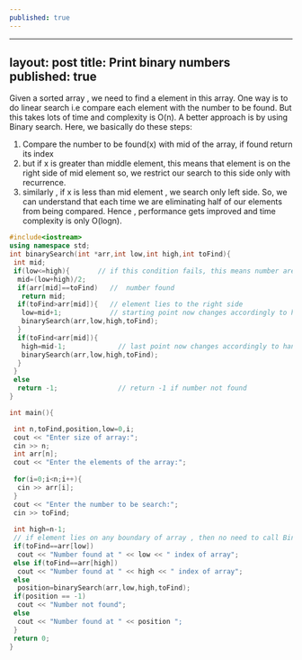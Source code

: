 ```yaml
---
published: true
---
```


---
layout: post
title: Print binary numbers
published: true
---

Given a sorted array , we need to find a element in this array. One way is to do linear search i.e 
compare each element with the number to be found. But this takes lots of time and complexity is O(n).
A better approach is by using Binary search. Here, we basically do these steps:
1. Compare the number to be found(x) with mid of the array, if found return its index
2. but if x is greater than middle element, this means that element is on the right side of mid element
   so, we restrict our search to this side only with recurrence.
3. similarly , if x is less than mid element , we search only left side.
So, we can understand that each time we are eliminating half of our elements from being compared. Hence , performance
gets improved and time complexity is only O(logn).

``` c++
#include<iostream>
using namespace std;
int binarySearch(int *arr,int low,int high,int toFind){
 int mid;
 if(low<=high){       // if this condition fails, this means number are looking is not present 
  mid=(low+high)/2;
  if(arr[mid]==toFind)   //  number found 
   return mid;
  if(toFind>arr[mid]){   // element lies to the right side 
   low=mid+1;            // starting point now changes accordingly to handle right side range
   binarySearch(arr,low,high,toFind);
  }
  if(toFind<arr[mid]){
   high=mid-1;             // last point now changes accordingly to handle left side range
   binarySearch(arr,low,high,toFind);
  }
 }
 else
  return -1;               // return -1 if number not found
}

int main(){

 int n,toFind,position,low=0,i;
 cout << "Enter size of array:";
 cin >> n;
 int arr[n];
 cout << "Enter the elements of the array:";
 
 for(i=0;i<n;i++){
  cin >> arr[i];
 }
 cout << "Enter the number to be search:";
 cin >> toFind;
 
 int high=n-1;
 // if element lies on any boundary of array , then no need to call Binary search function 
 if(toFind==arr[low])
  cout << "Number found at " << low << " index of array";
 else if(toFind==arr[high])
  cout << "Number found at " << high << " index of array"; 
 else
  position=binarySearch(arr,low,high,toFind);
 if(position == -1)
  cout << "Number not found";
 else
  cout << "Number found at " << position ";
 }
 return 0;
}
```
